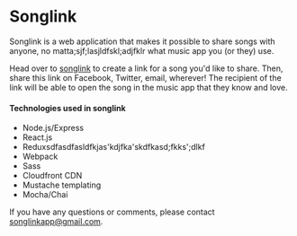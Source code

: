 # Songlink

Songlink is a web application that makes it possible to share songs with anyone, no matta;sjf;lasjldfskl;adjfklr what music app you (or they) use. 

Head over to [songlink](http://songl.ink) to create a link for a song you'd like to share. Then, share this link on Facebook, Twitter, email, wherever! The recipient of the link will be able to open the song in the music app that they know and love.

#### Technologies used in songlink

- Node.js/Express
- React.js
- Reduxsdfasdfasldfkjas'kdjfka'skdfkasd;fkks';dlkf
- Webpack
- Sass
- Cloudfront CDN
- Mustache templating
- Mocha/Chai

If you have any questions or comments, please contact songlinkapp@gmail.com.


